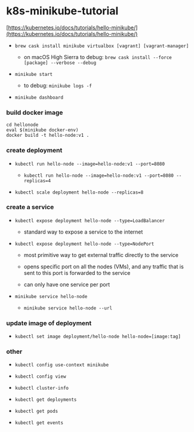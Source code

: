 # k8s-minikube-tutorial

[https://kubernetes.io/docs/tutorials/hello-minikube/](https://kubernetes.io/docs/tutorials/hello-minikube/)

- `brew cask install minikube virtualbox [vagrant] [vagrant-manager]`

    -  on macOS High Sierra to debug: `brew cask install --force [package] --verbose --debug`

- `minikube start`

    - to debug: `minikube logs -f`

- `minikube dashboard`

### build docker image

```
cd hellonode
eval $(minikube docker-env)
docker build -t hello-node:v1 .
```

### create deployment

- `kubectl run hello-node --image=hello-node:v1 --port=8080`

    - `kubectl run hello-node --image=hello-node:v1 --port=8080 --replicas=4`

- `kubectl scale deployment hello-node --replicas=8`

### create a service

- `kubectl expose deployment hello-node --type=LoadBalancer`

    - standard way to expose a service to the internet

- `kubectl expose deployment hello-node --type=NodePort`

    - most primitive way to get external traffic directly to the service

    - opens specific port on all the nodes (VMs), and any traffic that is sent to this port is forwarded to the service

    - can only have one service per port

- `minikube service hello-node`

    - `minikube service hello-node --url`

### update image of deployment

- `kubectl set image deployment/hello-node hello-node=[image:tag]`

### other

- `kubectl config use-context minikube`

- `kubectl config view`

- `kubectl cluster-info`

- `kubectl get deployments`

- `kubectl get pods`

- `kubectl get events`

